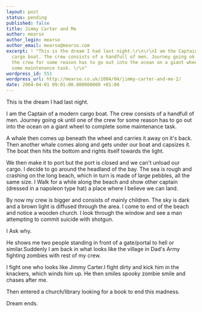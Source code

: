 ```yaml
---
layout: post
status: pending
published: false
title: Jimmy Carter and Me
author: mearso
author_login: mearso
author_email: mearso@mearso.com
excerpt: ! "This is the dream I had last night.\r\n\r\nI am the Captain of a modern
  cargo boat. The crew consists of a handfull of men. Journey going ok until one of
  the crew for some reason has to go out into the ocean on a giant wheel to complete
  some maintenance task. \r\n"
wordpress_id: 551
wordpress_url: http://mearso.co.uk/2004/04/jimmy-carter-and-me-2/
date: 2004-04-01 09:01:00.000000000 +01:00
---
```

This is the dream I had last night.

I am the Captain of a modern cargo boat. The crew consists of a handfull of men. Journey going ok until one of the crew for some reason has to go out into the ocean on a giant wheel to complete some maintenance task. 

A whale then comes up beneath the wheel and carries it away on it's back. Then another whale comes along and gets under our boat and capsizes it. The boat then hits the bottom and rights itself towards the light.

We then make it to port but the port is closed and we can't unload our cargo. I decide to go around the headland of the bay. The sea is rough and crashing on the long beach, which in turn is made of large pebbles, all the same size. I Walk for a while along the beach and show other captain (dressed in a napoleon  type hat) a place where I believe we can land.

By now my crew is bigger and consists of mainly children. The sky is dark and a brown light is diffused through the area.
I come to end of the beach and notice a wooden church. I look through the window and see a man attempting to commit suicide with shotgun.

I Ask why.

He shows me two people standing in front of a gate/portal to hell or similar.Suddenly I am back in what looks like the village in Dad's Army fighting zombies with rest of my crew.

I fight one who looks like Jimmy Carter.I fight dirty and kick him in the knackers, which winds him up. He then smiles spooky zombie smile and chases after me.

Then entered a church/library looking for a book to end this madness.

Dream ends.
